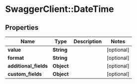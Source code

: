 # SwaggerClient::DateTime

## Properties
Name | Type | Description | Notes
------------ | ------------- | ------------- | -------------
**value** | **String** |  | [optional] 
**format** | **String** |  | [optional] 
**additional_fields** | **Object** |  | [optional] 
**custom_fields** | **Object** |  | [optional] 


